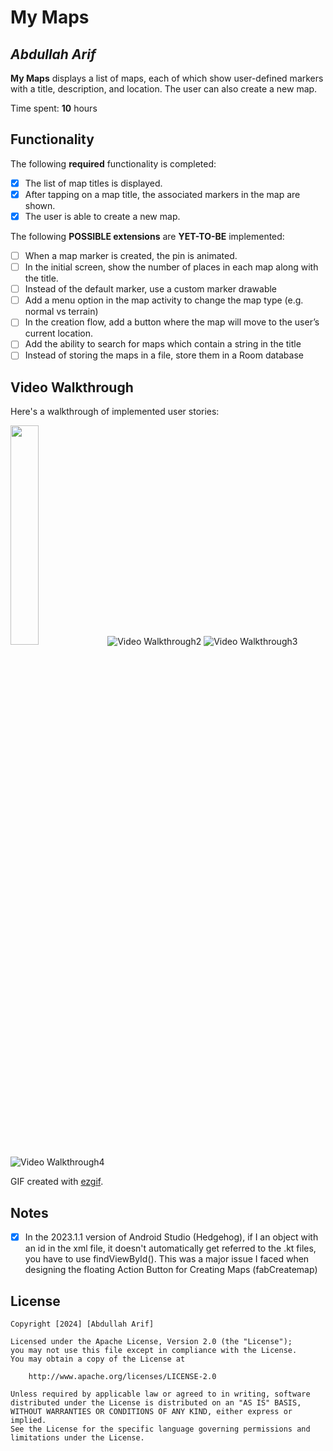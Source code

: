 # My Maps

## *Abdullah Arif*

**My Maps** displays a list of maps, each of which show user-defined markers with a title, description, and location. The user can also create a new map.

Time spent: **10** hours

## Functionality

The following **required** functionality is completed:

* [x] The list of map titles is displayed.
* [x] After tapping on a map title, the associated markers in the map are shown.
* [x] The user is able to create a new map.

The following **POSSIBLE extensions** are **YET-TO-BE** implemented:

* [ ] When a map marker is created, the pin is animated.
* [ ] In the initial screen, show the number of places in each map along with the title.
* [ ] Instead of the default marker, use a custom marker drawable
* [ ] Add a menu option in the map activity to change the map type (e.g. normal vs terrain)
* [ ] In the creation flow, add a button where the map will move to the user’s current location.
* [ ] Add the ability to search for maps which contain a string in the title
* [ ] Instead of storing the maps in a file, store them in a Room database

## Video Walkthrough

Here's a walkthrough of implemented user stories:

<img src='https://im7.ezgif.com/tmp/ezgif-7-a69853884a.gif' width='30%' height='30%' />


<img src='https://im2.ezgif.com/tmp/ezgif-2-1f88b94a63.gif' title='Video Walkthrough2' width='' alt='Video Walkthrough2' />


<img src='https://im2.ezgif.com/tmp/ezgif-2-5e673c433a.gif' title='Video Walkthrough3' width='' alt='Video Walkthrough3' />


<img src='https://im2.ezgif.com/tmp/ezgif-2-f9863762ee.gif' title='Video Walkthrough4' width='' alt='Video Walkthrough4' />

GIF created with [ezgif](https://ezgif.com/maker).

## Notes

* [x] In the 2023.1.1 version of Android Studio (Hedgehog), if I an object with an id in the xml file, it doesn't automatically get referred to the .kt files, you have to use findViewById(). This was a major issue I faced when designing the floating Action Button for Creating Maps (fabCreatemap)

## License

    Copyright [2024] [Abdullah Arif]
    
    Licensed under the Apache License, Version 2.0 (the "License");
    you may not use this file except in compliance with the License.
    You may obtain a copy of the License at
    
        http://www.apache.org/licenses/LICENSE-2.0
    
    Unless required by applicable law or agreed to in writing, software
    distributed under the License is distributed on an "AS IS" BASIS,
    WITHOUT WARRANTIES OR CONDITIONS OF ANY KIND, either express or implied.
    See the License for the specific language governing permissions and
    limitations under the License.